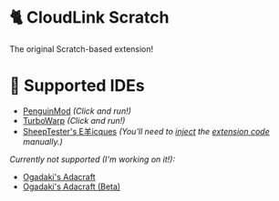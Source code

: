 # 🐈 CloudLink Scratch
The original Scratch-based extension!

# 📃 Supported IDEs
- [PenguinMod](https://studio.penguinmod.com/editor.html?extension=https://extensions.penguinmod.com/extensions/MikeDev101/cloudlink.js) _(Click and run!)_
- [TurboWarp](https://turbowarp.org/editor?extension=https://extensions.turbowarp.org/cloudlink.js) _(Click and run!)_
- [SheepTester's E羊icques](https://sheeptester.github.io/scratch-gui) _(You'll need to [inject](https://chrome.google.com/webstore/detail/code-injector/edkcmfocepnifkbnbkmlcmegedeikdeb) the [extension code](https://mikedev101.github.io/cloudlink/scratch/cloudlink_epicques.js) manually.)_

_Currently not supported (I'm working on it!):_
- [Ogadaki's Adacraft](https://adacraft.org/studio/)
- [Ogadaki's Adacraft (Beta)](https://beta.adacraft.org/studio/) 
